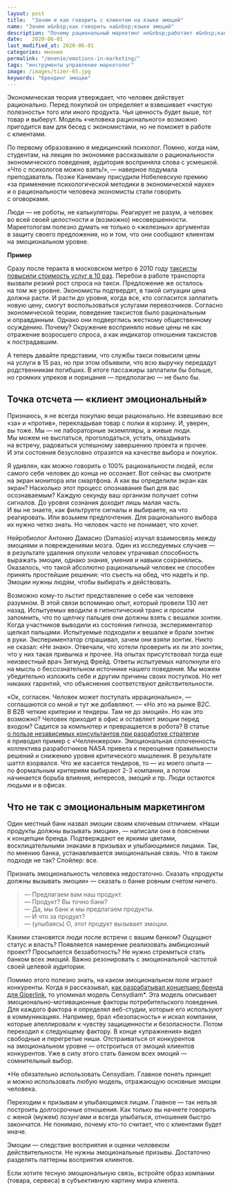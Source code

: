 ```yaml
---
layout: post
title:  "Зачем и как говорить с клиентом на языке эмоций"
name: "Зачем и&nbsp;как говорить на&nbsp;языке эмоций"
description: "Почему рациональный маркетинг не&nbsp;работает и&nbsp;как правильно маркетологам взывать к&nbsp;эмоциям клиентов."
date:   2020-06-01
last_modified_at: 2020-06-01
categories: мнение
permalink: "/mnenie/emotions-in-marketing/"
tags: "инструменты управление маркетолог"
image: /images/tizer-65.jpg
keywords: "брендинг эмоции"
---
```



<p>Экономическая теория утверждает, что человек действует рационально. Перед покупкой он&nbsp;определяет и&nbsp;взвешивает «чистую полезность» того или иного продукта. Чья ценность будет выше, тот товар и&nbsp;выберут. Модель «человека рационального» возможно пригодится вам для бесед с&nbsp;экономистами, но&nbsp;не&nbsp;поможет в&nbsp;работе с&nbsp;клиентами.</p>
<p>По&nbsp;первому образованию я&nbsp;медицинский психолог. Помню, когда нам, студентам, на&nbsp;лекции по&nbsp;экономике рассказывали о&nbsp;рациональности экономического поведения, аудитория восприняла слова с&nbsp;усмешкой. «Что с&nbsp;психологов можно взять!»,&nbsp;— наверное подумала преподаватель. Позже Канеману присудили Нобелевскую премию «за&nbsp;применение психологической методики в&nbsp;экономической науке» и&nbsp;о&nbsp;рациональности человека экономисты стали говорить с&nbsp;оговорками.</p>
<p>Люди&nbsp;— не&nbsp;роботы, не&nbsp;калькуляторы. Реагирует не&nbsp;разум, а&nbsp;человек во&nbsp;всей своей целостности&nbsp;и (возможно) несовершенности. Маркетологам полезно думать не&nbsp;только о&nbsp;«железных» аргументах в&nbsp;защиту своего предложения, но&nbsp;и&nbsp;том, что они сообщают клиентам на&nbsp;эмоциональном уровне.</p>

<div class="markedfield">
<b>Пример</b>
<p>Сразу после теракта в&nbsp;московском метро в&nbsp;2010 году <a href="https://korrespondent.net/world/russia/1061500-smi-taksisty-v-centre-moskvy-v-10-raz-podnyali-ceny">таксисты повысили стоимость услуг в&nbsp;10&nbsp;раз</a>. Перебои в&nbsp;работе транспорта вызвали резкий рост спроса на&nbsp;такси. Предложение&nbsp;же осталось на&nbsp;том&nbsp;же уровне. Экономисты подтвердят, в&nbsp;такой ситуации цена должна расти. И&nbsp;расти до&nbsp;уровня, когда все, кто согласится заплатить новую цену, смогут воспользоваться услугами перевозчиков. Согласно экономической теории, поведение таксистов было рациональным и&nbsp;оправданным. Однако они подверглись жесткому общественному осуждению. Почему? Окружение восприняло новые цены не&nbsp;как отражение возросшего спроса, а&nbsp;как индикатор отношения таксистов к&nbsp;пострадавшим.</p>
<p>А&nbsp;теперь давайте представим, что службы такси повысили цены на&nbsp;услуги в&nbsp;15&nbsp;раз, но&nbsp;при этом объявили, что всю выручку передадут родственникам погибших. В&nbsp;итоге пассажиры заплатили&nbsp;бы больше, но&nbsp;громких упреков и&nbsp;порицания&nbsp;— предполагаю&nbsp;— не&nbsp;было&nbsp;бы.</p>
</div>
<h2>Точка отсчета&nbsp;— «клиент эмоциональный»</h2>
<p>Признаюсь, я&nbsp;не&nbsp;всегда покупаю вещи рационально. Не&nbsp;взвешиваю все «за» и&nbsp;«против», перекладывая товар с&nbsp;полки в&nbsp;корзину. И, уверен, вы&nbsp;тоже. Мы&nbsp;— не&nbsp;лабораторные экземпляры, а&nbsp;живые люди. Мы&nbsp;можем не&nbsp;выспаться, проголодаться, устать, опаздывать на&nbsp;встречу, радоваться успешному завершению проекта и&nbsp;прочее. И&nbsp;эти состояния безусловно отразятся на&nbsp;качестве выбора и&nbsp;покупок.</p>
<p>Я&nbsp;удивлен, как можно говорить о&nbsp;100% рациональности людей, если самого себя человек до&nbsp;конца не&nbsp;осознает. Вот сейчас вы&nbsp;смотрите на&nbsp;экран монитора или смартфона. А&nbsp;как вы&nbsp;определили экран как экран? Насколько этот процесс опознавания был для вас осознаваемым? Каждую секунду ваш организм получает сотни сигналов. До&nbsp;уровня сознания доходит лишь малая часть. И&nbsp;вы&nbsp;не&nbsp;знаете, как фильтруете сигналы и&nbsp;выбираете, на&nbsp;что реагировать. Или возьмем предпочтения. Для рационального выбора их&nbsp;нужно четко знать. Но&nbsp;человек часто не&nbsp;понимает, что хочет.</p>
<p>Нейробиолог Антонио Дамасио (Damasio) изучал взаимосвязь между эмоциями и&nbsp;повреждениями мозга. Один из&nbsp;исследуемых случаев&nbsp;&mdash; в&nbsp;результате удаления опухоли человек утрачивал способность выражать эмоции, однако знания, умения и&nbsp;навыки сохранялись. Оказалось, что такой абсолютно рациональный человек не&nbsp;способен принять простейшие решения: что съесть на&nbsp;обед, что надеть и&nbsp;пр. Эмоции нужны людям, чтобы выбирать и&nbsp;действовать.</p>
<p>Возможно кому-то льстит представление о&nbsp;себе как человеке разумном. В&nbsp;этой связи вспоминаю опыт, который провели 130 лет назад. Испытуемых вводили в&nbsp;гипнотический транс и&nbsp;просили запомнить, что по&nbsp;щелчку пальцев они должны взять с&nbsp;вешалки зонтик. Когда участников выводили из&nbsp;состояния гипноза, экспериментатор щелкал пальцами. Испытуемые подходили к&nbsp;вешалке и&nbsp;брали зонтик в&nbsp;руки. Экспериментатор спрашивал, зачем они взяли зонтик. Никто не&nbsp;сказал: «Не&nbsp;знаю». Отвечали, что хотели проверить их&nbsp;ли это зонтик, что у&nbsp;них такая привычка и&nbsp;прочее. На&nbsp;опытах присутствовал тогда еще неизвестный врач Зигмунд Фрейд. Ответы испытуемых натолкнули его на&nbsp;мысль о&nbsp;бессознательном источнике нашего поведения. Мы&nbsp;можем убедительно изложить себе и&nbsp;другим причины своих поступков. Но&nbsp;нет никаких гарантий, что объяснения соответствуют действительности.</p>
<p>«Ок, согласен. Человек может поступать иррационально»,&nbsp;— соглашаются со&nbsp;мной и&nbsp;тут&nbsp;же добавляют. —&nbsp;«Но&nbsp;это на&nbsp;рынке B2C. В&nbsp;B2B четкие критерии и&nbsp;тендеры. Там не&nbsp;до&nbsp;эмоций». Но&nbsp;как это возможно? Человек приходит в&nbsp;офис и&nbsp;оставляет эмоции перед входом? Садится за&nbsp;компьютер и&nbsp;превращается в&nbsp;робота? В&nbsp;статье <a href="https://bartoshevich.by/mnenie/razrabotka-marketingovoj-strategii/">о&nbsp;пользе независимых консультантов при разработке стратегии</a> я&nbsp;приводил пример с&nbsp;«Челленжером». Эмоциональная сплоченность коллектива разработчиков NASA привела к&nbsp;переоценке правильности решений и&nbsp;снижению уровня критического мышления. В&nbsp;результате шаттл взорвался. Что&nbsp;же касается тендеров, то&nbsp;— из&nbsp;моего опыта&nbsp;— по&nbsp;формальным критериям выбирают <span class="noperenos">2-3 компании,</span> а&nbsp;потом начинается борьба влияния, интересов, эмоций и&nbsp;пр. Люди остаются людьми и&nbsp;в&nbsp;офисах.</p>
<h2>Что не&nbsp;так с&nbsp;эмоциональным маркетингом</h2>
<p>Один местный банк назвал эмоции своим ключевым отличием. «Наши продукты должны вызывать эмоции»,&nbsp;— написали они в&nbsp;пояснении к&nbsp;концепции бренда. Подтверждают ее&nbsp;яркими цветами, восклицательными знаками в&nbsp;призывах и&nbsp;улыбающимися лицами. Так, по&nbsp;мнению банка, устанавливается эмоциональная связь. Что в&nbsp;таком подходе не&nbsp;так? Спойлер: все.</p>
<p>Признать эмоциональность человека недостаточно. Сказать «продукты должны вызывать эмоции»&nbsp;— сказать о&nbsp;банке ровным счетом ничего.</p>
<blockquote> 
	<p>—&nbsp;Предлагаем вам наш продукт. <br/>
	—&nbsp;Продукт? Вы&nbsp;точно банк? <br/>
	—&nbsp;Да, мы&nbsp;банк и&nbsp;мы&nbsp;предлагаем продукты.<br/>
	—&nbsp;И&nbsp;что за&nbsp;продукт? <br/>
	—&nbsp;(улыбаясь) О, этот продукт вызывает эмоции.</p>
 </blockquote>
<p>Какими становятся люди после встречи с&nbsp;вашим банком? Ощущают статус и&nbsp;власть? Появляется намерение реализовать амбициозный проект? Просыпается беззаботность? Не&nbsp;нужно стремиться стать банком всех эмоций. Важно резонировать с&nbsp;эмоциональной частотой своей целевой аудитории.</p>
<div class="with-side">
<p>Помимо этого полезно знать, на&nbsp;каком эмоциональном поле играют конкуренты. Когда я&nbsp;рассказывал, <a href="https://bartoshevich.by/opyt/brand-giperlink/">как разрабатывал концепцию бренда для Giperlink</a>, то&nbsp;упоминал модель Censydiam*. Эта модель описывает эмоционально-мотивационные факторы потребительского поведения. Для каждого фактора я&nbsp;определял веб-студии, которые его используют в&nbsp;коммуникациях. Например, брал «безопасность» и&nbsp;искал компании, которые апеллировали к&nbsp;чувству защищенности и&nbsp;безопасности. Потом переходил к&nbsp;следующему фактору. В&nbsp;конце «упражнения» видел свободные и&nbsp;перегретые ниши. Отстраиваться от&nbsp;конкурентов на&nbsp;эмоциональном уровне&nbsp;— отстроиться от&nbsp;эмоций клиентов конкурентов. Уже в&nbsp;силу этого стать банком всех эмоций&nbsp;— сомнительный выбор.</p>
<div class="side">
<p>*Не&nbsp;обязательно использовать Censydiam. Главное понять принцип и&nbsp;можно использовать любую модель, отражающую основные эмоции человека.</p>
</div>
</div>
<p>Переходим к&nbsp;призывам и&nbsp;улыбающимся лицам. Главное&nbsp;— так нельзя построить долгосрочные отношения. Как только вы&nbsp;начнете говорить с&nbsp;женой (мужем) лозунгами и&nbsp;всегда улыбаться, отношения быстро закончатся. Не&nbsp;понимаю, почему кто-то считает, что с&nbsp;клиентами будет иначе.</p>
<p>Эмоции&nbsp;— следствие восприятия и&nbsp;оценки человеком действительности. Не&nbsp;нужны эмоциональные призывы. Достаточно разделять паттерны восприятия клиентов. </p>
<div class="hip">Если хотите тесную эмоциональную связь, встройте образ компании (товара, сервиса) в&nbsp;субъективную картину мира клиента. </div>